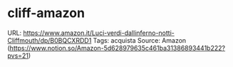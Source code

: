 # cliff-amazon

URL: https://www.amazon.it/Luci-verdi-dallinferno-notti-Cliffmouth/dp/B0BQCXRDD1
Tags: acquista
Source: Amazon (https://www.notion.so/Amazon-5d628979635c461ba31386893441b222?pvs=21)